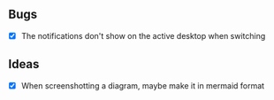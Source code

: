 ## Bugs
- [x] The notifications don't show on the active desktop when switching


## Ideas
- [x] When screenshotting a diagram, maybe make it in mermaid format


